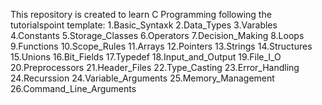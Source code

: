 This repository is created to learn C Programming following the tutorialspoint template:
1.Basic_Syntaxk 
2.Data_Types 
3.Varables 
4.Constants 
5.Storage_Classes 
6.Operators 
7.Decision_Making 
8.Loops 
9.Functions 
10.Scope_Rules 
11.Arrays 
12.Pointers 
13.Strings 
14.Structures 
15.Unions 
16.Bit_Fields 
17.Typedef 
18.Input_and_Output 
19.File_I_O 
20.Preprocessors 
21.Header_Files 
22.Type_Casting 
23.Error_Handling 
24.Recurssion 
24.Variable_Arguments 
25.Memory_Management 
26.Command_Line_Arguments
